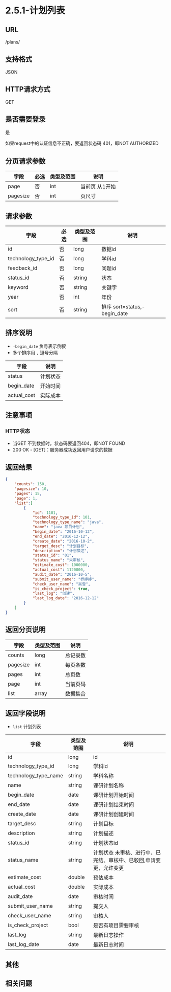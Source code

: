 # 2.5.1-计划列表

## URL

/plans/

## 支持格式

JSON

## HTTP请求方式

GET

## 是否需要登录

是

如果request中的认证信息不正确，要返回状态码 401，即NOT AUTHORIZED

## 分页请求参数

字段 | 必选 | 类型及范围 | 说明
----|------|----------|-------------
page        |   否   | int    | 当前页 从1开始
pagesize    |   否   | int    | 页尺寸

## 请求参数

字段 | 必选 | 类型及范围 | 说明
----|------|----------|-------------
id                    |   否   | long    | 数据id
technology_type_id    |   否   | long    | 学科id
feedback_id           |   否   | long    | 问题id
status_id             |   否   | string  | 状态
keyword               |   否   | string  | 关键字
year                  |   否   | int     | 年份
sort                  |   否   | string  | 排序 sort=status,-begin_date

## 排序说明

- `-begin_date` 负号表示倒叙
- 多个排序用 `,` 逗号分隔

字段 | 说明
----|------
status          | 计划状态
begin_date      | 开始时间
actual_cost     | 实际成本

## 注意事项

### HTTP状态

- 当GET 不到数据时，状态码要返回404，即NOT FOUND
- 200 OK - [GET]：服务器成功返回用户请求的数据

## 返回结果

```json
{
    "counts": 150,
    "pagesize": 10,
    "pages": 15,
    "page": 1,
    "list":[
        {
            "id": 1101,
            "technology_type_id": 101,
            "technology_type_name": "java",
            "name": "java 项目计划",
            "begin_date": "2016-10-12",
            "end_date": "2016-12-12",
            "create_date": "2016-10-2",
            "target_desc": "计划目标",
            "description": "计划描述",
            "status_id": "01",
            "status_name": "未审核",
            "estimate_cost": 1000000,
            "actual_cost": 1120000,
            "audit_date": "2016-10-5",
            "submit_user_name": "乔婷婷",
            "check_user_name": "吴雪",
            "is_check_project": true,
            "last_log": "创建",
            "last_log_date": "2016-12-12"
        }
    ]
}
```

## 返回分页说明

字段 | 类型及范围 | 说明
----|----------|-------------
counts      | long   | 总记录数
pagesize    | int    | 每页条数
pages       | int    | 总页数
page        | int    | 当前页码
list        | array  | 数据集合

## 返回字段说明

- `list` 计划列表

字段 | 类型及范围 | 说明
----|----------|-------------
id              | long       | id
technology_type_id   | long       | 学科id
technology_type_name | string     | 学科名称
name            | string     | 课研计划名称
begin_date      | date       | 课研计划开始时间
end_date        | date       | 课研计划结束时间
create_date     | date       | 课研计划创建时间
target_desc     | string     | 计划目标
description     | string     | 计划描述
status_id       | string     | 计划状态id
status_name     | string     | 计划状态  未审核、进行中、已完结、审核中、已驳回,申请变更，允许变更
estimate_cost   | double     | 预估成本
actual_cost     | double     | 实际成本
audit_date      | date       | 审核时间
submit_user_name | string     | 提交人
check_user_name  | string     | 审核人
is_check_project | bool       | 是否有项目需要审核
last_log                | string     | 最新日志操作
last_log_date           | date       | 最新日志时间

## 其他

## 相关问题
